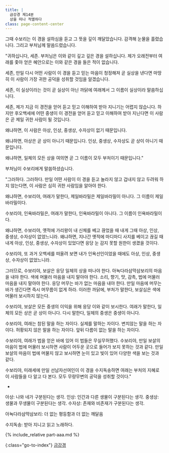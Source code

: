 ```yaml
---
title: |
  금강경 제14분
  상을 떠나 적멸하다
class: page-content-center
---
```


그때 수보리는 이 경을 설하심을 듣고 그 뜻을 깊이 깨달았습니다.
감격해 눈물을 흘렸습니다.
그리고 부처님께 말씀드렸습니다.

"귀하십니다, 세존.
부처님은 이와 같이 깊고 깊은 경을 설하십니다.
제가 오래전부터 여래를 좇아 얻은 혜안으로는
이와 같은 경을 들은 적이 없습니다.

세존, 만일 다시 어떤 사람이
이 경을 듣고 믿는 마음이 청정해져 곧 실상을 낸다면
마땅히 이 사람이 가장 귀한 공덕을 성취할 것임을 알겠습니다.

세존, 이 실상이라는 것이 곧 실상이 아닌 까닭에
여래께서 그 이름이 실상이라 말씀하십니다.

세존, 제가 지금 이 경전을 얻어 듣고
믿고 이해하여 받아 지니기는 어렵지 않습니다.
하지만 후오백세에 어떤 중생이 이 경전을 얻어 듣고
믿고 이해하여 받아 지닌다면
이 사람은 곧 제일 귀한 사람이 될 것입니다.

왜냐하면, 이 사람은 아상, 인상, 중생상, 수자상이 없기 때문입니다.

왜냐하면, 아상은 곧 상이 아니기 때문입니다.
인상, 중생상, 수자상도 곧 상이 아니기 때문입니다.

왜냐하면, 일체의 모든 상을 여의면 곧 그 이름이 모두 부처이기 때문입니다."

부처님이 수보리에게 말씀하셨습니다.

"그러하다. 그러하다.
만일 어떤 사람이 이 경을 듣고 놀라지 않고 겁내지 않고 두려워 하지 않는다면, 
이 사람은 심히 귀한 사람임을 알아야 한다.

왜냐하면, 수보리야, 여래가 말한다,
제일바라밀은 제일바라밀이 아니다.
그 이름이 제일바라밀이다.

수보리야, 인욕바라밀은, 여래가 말한다, 인욕바라밀이 아니다.
그 이름이 인욕바라밀이다.

왜냐하면, 수보리야, 옛적에 가리왕이 내 신체를 베고 끊었을 때
내게 그때 아상, 인상, 중생상, 수자상이 없었느니라.
왜냐하면, 지나간 옛적에 마디마디 사지를 베이고 끊길 때
내게 아상, 인상, 중생상, 수자상이 있었다면
응당 눈 감지 못할 원한이 생겼을 것이다.

수보리야, 또 과거 오백세를 떠올려 보면
내가 인욕선인이었을 때에도 아상, 인상, 중생상, 수자상이 없었느니라.

그러므로, 수보리야, 보살은 응당 일체의 상을 떠나야 한다.
아뇩다라삼먁삼보리의 마음을 내야 한다.
색에 머물러 마음을 내지 말아야 한다.
소리, 향기, 맛, 감촉, 법에 머물러 마음을 내지 말아야 한다.
응당 머무는 바가 없는 마음을 내야 한다.
만일 마음에 머무는 바가 생긴다면 즉시 머무름이 없게 하라.
이러한 까닭에, 부처가 말한다, 보살심은 색에 머물러 보시하지 않는다.

수보리야, 보살은 모든 중생의 이익을 위해 응당 이와 같이 보시한다.
여래가 말한다, 일체의 모든 상은 곧 상이 아니다.
다시 말한다, 일체의 중생은 중생이 아니다.

수보리야, 여래는 참된 말을 하는 자이다.
실제를 말하는 자이다.
변치않는 말을 하는 자이다.
허황되지 않은 말을 하는 자이다.
앞뒤 다름이 없는 말을 하는 자이다.

수보리야, 여래가 법을 얻은 바에 있어 이 법들은 무실무허했다.
수보리야, 만일 보살의 마음이 법에 머물러 보시하면
사람이 어두운 곳으로 들어가 보지 못하는 것과 같다.
만일 보살의 마음이 법에 머물지 않고 보시하면
눈이 있고 빛이 있어 다양한 색을 보는 것과 같다.

수보리야, 미래세에 만일 선남자선여인이 이 경을 수지독송하면
여래는 부처의 지혜로 이 사람들을 다 알고 다 본다.
모두 무량무변의 공덕을 성취할 것이다."

*

아상: 나와 네가 구분된다는 생각.
인상: 인간과 다른 생물이 구분된다는 생각.
중생상: 생물과 무생물이 구분된다는 생각.
수자상: 존재와 비존재가 구분된다는 생각.

아뇩다라삼먁삼보리: 더 없는 평등함과 더 없는 깨달음

수지독송: 받아 지니고 읽고 노래하다.

{% include_relative part-aaa.md %}

{:class="go-to-index"}
[금강경](index)
